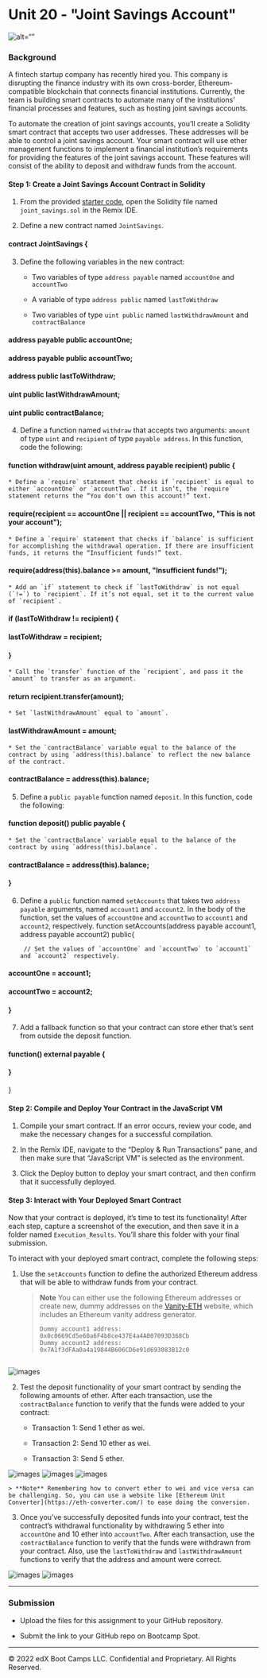 # Unit 20 - "Joint Savings Account"

![alt=“”](Execution_Results/20-5-challenge-image.png)

### Background

A fintech startup company has recently hired you. This company is disrupting the finance industry with its own cross-border, Ethereum-compatible blockchain that connects financial institutions. Currently, the team is building smart contracts to automate many of the institutions’ financial processes and features, such as hosting joint savings accounts.

To automate the creation of joint savings accounts, you’ll create a Solidity smart contract that accepts two user addresses. These addresses will be able to control a joint savings account. Your smart contract will use ether management functions to implement a financial institution’s requirements for providing the features of the joint savings account. These features will consist of the ability to deposit and withdraw funds from the account.



#### Step 1: Create a Joint Savings Account Contract in Solidity

1. From the provided [starter code](Starter_Code), open the Solidity file named `joint_savings.sol` in the Remix IDE.

2. Define a new contract named `JointSavings`.

#### contract JointSavings {

3. Define the following variables in the new contract:

    * Two variables of type `address payable` named `accountOne` and `accountTwo`

    * A variable of type `address public` named `lastToWithdraw`

    * Two variables of type `uint public` named `lastWithdrawAmount` and `contractBalance`

####    address payable public accountOne;
####    address payable public accountTwo;
####    address public lastToWithdraw;
####    uint public lastWithdrawAmount;
####    uint public contractBalance;
    
4. Define a function named `withdraw` that accepts two arguments: `amount` of type `uint` and `recipient` of type `payable address`. In this function, code the following:
####   function withdraw(uint amount, address payable recipient) public {

    * Define a `require` statement that checks if `recipient` is equal to either `accountOne` or `accountTwo`. If it isn’t, the `require` statement returns the “You don't own this account!” text.
####       require(recipient == accountOne || recipient == accountTwo, "This is not your account");
    * Define a `require` statement that checks if `balance` is sufficient for accomplishing the withdrawal operation. If there are insufficient funds, it returns the “Insufficient funds!” text.
####        require(address(this).balance >= amount, "Insufficient funds!");
    * Add an `if` statement to check if `lastToWithdraw` is not equal (`!=`) to `recipient`. If it’s not equal, set it to the current value of `recipient`.
####        if (lastToWithdraw != recipient) {
####            lastToWithdraw = recipient;
####        }
    * Call the `transfer` function of the `recipient`, and pass it the `amount` to transfer as an argument.

####        return recipient.transfer(amount);
    * Set `lastWithdrawAmount` equal to `amount`.
####        lastWithdrawAmount = amount;
    * Set the `contractBalance` variable equal to the balance of the contract by using `address(this).balance` to reflect the new balance of the contract.
####        contractBalance = address(this).balance;

5. Define a `public payable` function named `deposit`. In this function, code the following:
####    function deposit() public payable {
    * Set the `contractBalance` variable equal to the balance of the contract by using `address(this).balance`.
####        contractBalance = address(this).balance;
####    }
6. Define a `public` function named `setAccounts` that takes two `address payable` arguments, named `account1` and `account2`. In the body of the function, set the values of `accountOne` and `accountTwo` to `account1` and `account2`, respectively.
    function setAccounts(address payable account1, address payable account2) public{

        // Set the values of `accountOne` and `accountTwo` to `account1` and `account2` respectively.
####        accountOne = account1;
####        accountTwo = account2;
####    }
7. Add a fallback function so that your contract can store ether that’s sent from outside the deposit function.
####    function() external payable {
####    }
}
#### Step 2: Compile and Deploy Your Contract in the JavaScript VM

1. Compile your smart contract. If an error occurs, review your code, and make the necessary changes for a successful compilation.

2. In the Remix IDE, navigate to the “Deploy & Run Transactions” pane, and then make sure that “JavaScript VM” is selected as the environment.

3. Click the Deploy button to deploy your smart contract, and then confirm that it successfully deployed.

#### Step 3: Interact with Your Deployed Smart Contract

Now that your contract is deployed, it’s time to test its functionality! After each step, capture a screenshot of the execution, and then save it in a folder named `Execution_Results`. You’ll share this folder with your final submission.

To interact with your deployed smart contract, complete the following steps:

1. Use the `setAccounts` function to define the authorized Ethereum address that will be able to withdraw funds from your contract.

     > **Note** You can either use the following Ethereum addresses or create new, dummy addresses on the [Vanity-ETH](https://vanity-eth.tk/) website, which includes an Ethereum vanity address generator.
    >
    > ```text
    > Dummy account1 address: 0x0c0669Cd5e60a6F4b8ce437E4a4A007093D368Cb
    > Dummy account2 address: 0x7A1f3dFAa0a4a19844B606CD6e91d693083B12c0
> ```

![images](Execution_Results/image1.jpeg)

2. Test the deposit functionality of your smart contract by sending the following amounts of ether. After each transaction, use the `contractBalance` function to verify that the funds were added to your contract:

    * Transaction 1: Send 1 ether as wei.

    * Transaction 2: Send 10 ether as wei.

    * Transaction 3: Send 5 ether.
    
![images](Execution_Results/image2.jpeg)
![images](Execution_Results/image3.jpeg)
![images](Execution_Results/image4.jpeg)

    > **Note** Remembering how to convert ether to wei and vice versa can be challenging. So, you can use a website like [Ethereum Unit Converter](https://eth-converter.com/) to ease doing the conversion.

3. Once you’ve successfully deposited funds into your contract, test the contract’s withdrawal functionality by withdrawing 5 ether into `accountOne` and 10 ether into `accountTwo`. After each transaction, use the `contractBalance` function to verify that the funds were withdrawn from your contract. Also, use the `lastToWithdraw` and `lastWithdrawAmount` functions to verify that the address and amount were correct.

![images](Execution_Results/image5.jpeg)
![images](Execution_Results/image6.jpeg)

---

### Submission

* Upload the files for this assignment to your GitHub repository.

* Submit the link to your GitHub repo on Bootcamp Spot.

---

© 2022 edX Boot Camps LLC. Confidential and Proprietary. All Rights Reserved.

